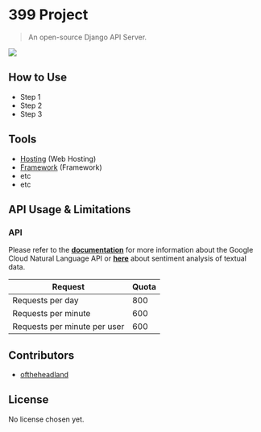 # 399 Project

> An open-source Django API Server. 

![](http://via.placeholder.com/400x400)

## How to Use 

- Step 1
- Step 2
- Step 3

## Tools

- [Hosting](www.com/) (Web Hosting)
- [Framework](www.com) (Framework)
- etc
- etc

## API Usage & Limitations

### API

Please refer to the [**documentation**](https://cloud.google.com/natural-language/docs/) for more information about the Google Cloud Natural Language API or [**here**](https://cloud.google.com/natural-language/docs/analyzing-sentiment) about sentiment analysis of textual data.

| Request                      | Quota   |
| ---------------------------- | ------- |
| Requests per day             | 800 |
| Requests per minute          | 600     |
| Requests per minute per user | 600     |

## Contributors

- [oftheheadland](https://github.com/oftheheadland)

## License

No license chosen yet.
